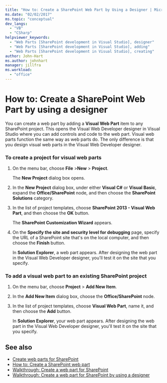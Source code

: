 ```yaml
---
title: "How to: Create a SharePoint Web Part by Using a Designer | Microsoft Docs"
ms.date: "02/02/2017"
ms.topic: "conceptual"
dev_langs:
  - "VB"
  - "CSharp"
helpviewer_keywords:
  - "Web Parts [SharePoint development in Visual Studio], designer"
  - "Web Parts [SharePoint development in Visual Studio], adding"
  - "Web Parts [SharePoint development in Visual Studio], creating"
author: John-Hart
ms.author: johnhart
manager: jillfra
ms.workload:
  - "office"
---
```

# How to: Create a SharePoint Web Part by using a designer
  You can create a web part by adding a **Visual Web Part** item to any SharePoint project. This opens the Visual Web Developer designer in Visual Studio where you can add controls and code to the web part. Visual web parts function the same way as web parts do. The only difference is that you design visual web parts in the Visual Web Developer designer.

### To create a project for visual web parts

1. On the menu bar, choose **File** >**New** > **Project**.

     The **New Project** dialog box opens.

2. In the **New Project** dialog box, under either **Visual C#** or **Visual Basic**, expand the **Office/SharePoint** node, and then choose the **SharePoint Solutions** category.

3. In the list of project templates, choose **SharePoint 2013 - Visual Web Part**, and then choose the **OK** button.

     The **SharePoint Customization Wizard** appears.

4. On the **Specify the site and security level for debugging** page, specify the URL of a SharePoint site that's on the local computer, and then choose the **Finish** button.

     In **Solution Explorer**, a web part appears. After designing the web part in the Visual Web Developer designer, you'll test it on the site that you specify.

### To add a visual web part to an existing SharePoint project

1. On the menu bar, choose **Project** > **Add New Item**.

2. In the **Add New Item** dialog box, choose the **Office/SharePoint** node.

3. In the list of project templates, choose **Visual Web Part**, name it, and then choose the **Add** button.

     In **Solution Explorer**, your web part appears. After designing the web part in the Visual Web Developer designer, you'll test it on the site that you specify.

## See also
- [Create web parts for SharePoint](../sharepoint/creating-web-parts-for-sharepoint.md)
- [How to: Create a SharePoint web part](../sharepoint/how-to-create-a-sharepoint-web-part.md)
- [Walkthrough: Create a web part for SharePoint](../sharepoint/walkthrough-creating-a-web-part-for-sharepoint.md)
- [Walkthrough: Create a web part for SharePoint by using a designer](../sharepoint/walkthrough-creating-a-web-part-for-sharepoint-by-using-a-designer.md)
